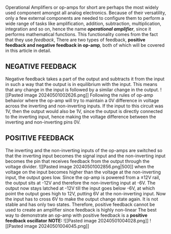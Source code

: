 Operational Amplifiers or op-amps for short are perhaps the most widely used component amongst all analog electronics. Because of their versatility, only a few external components are needed to configure them to perform a wide range of tasks like amplification, addition, subtraction, multiplication, integration and so on, hence the name **_operational amplifier_**, since it performs mathematical functions.
This functionality comes from the fact that they use _feedback_, 
There are two types of feedback, **positive feedback and negative feedback in op-amp**_,_ both of which will be covered in this article in detail.

## NEGATIVE FEEDBACK ##
Negative feedback takes a part of the output and subtracts it from the input in such a way that the output is in equilibrium with the input. This means that any change in the input is followed by a similar change in the output.
![[Pasted image 20240501002626.png]]
Following the rules of op-amp behavior where the op-amp will try to maintain a 0V difference in voltage across the inverting and non-inverting inputs. If the input to this circuit was 1V, then the output would also be 1V, since the output is directly connected to the inverting input, hence making the voltage difference between the inverting and non-inverting pins 0V.

## POSITIVE FEEDBACK ##
The inverting and the non-inverting inputs of the op-amps are switched so that the inverting input becomes the signal input and the non-inverting input becomes the pin that receives feedback from the output through the voltage divider.
![[Pasted image 20240501002856.png|500]]
when the voltage on the input becomes higher than the voltage at the non-inverting input, the output goes low. Since the op-amp is powered from a ±12V rail, the output sits at -12V and therefore the non-inverting input at -6V.
The output now stays latched at -12V till the input goes below -6V, at which point the output goes high to 12V, putting 6V at the non-inverting input.
Now the input has to cross 6V to make the output change state again. It is not stable and has only two states. Therefore, positive feedback cannot be used to create an amplifier since feedback is highly non-linear The best way to demonstrate an op-amp with positive feedback is a **positive feedback oscillator**
**NOTE:**
![[Pasted image 20240501004028.png]]
![[Pasted image 20240501004045.png]]
